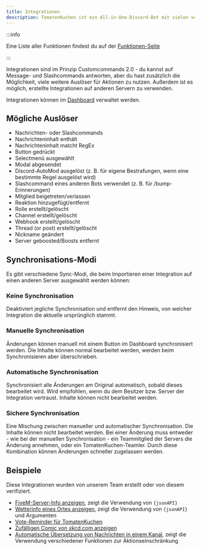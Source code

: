 ```yaml
---
title: Integrationen
description: TomatenKuchen ist ein All-in-One-Discord-Bot mit vielen verschiedenen Funktionen. Diese Seite erklärt die Verwendung von Integrationen, die nächste Version von Customcommands.
---
```


:::info

Eine Liste aller Funktionen findest du auf der [Funktionen-Seite](/category/action-functions)

:::

Integrationen sind im Prinzip Customcommands 2.0 - du kannst auf Message- und Slashcommands antworten, aber du hast zusätzlich die Möglichkeit, viele weitere Auslöser für Aktionen zu nutzen.
Außerdem ist es möglich, erstellte Integrationen auf anderen Servern zu verwenden.

Integrationen können im [Dashboard](https://tomatenkuchen.eu/dashboard/integrations) verwaltet werden.

## Mögliche Auslöser

- Nachrichten- oder Slashcommands
- Nachrichteninhalt enthält
- Nachrichteninhalt matcht RegEx
- Button gedrückt
- Selectmenü ausgewählt
- Modal abgesendet
- Discord-AutoMod ausgelöst (z. B. für eigene Bestrafungen, wenn eine bestimmte Regel ausgelöst wird)
- Slashcommand eines anderen Bots verwendet (z. B. für /bump-Erinnerungen)
- Mitglied beigetreten/verlassen
- Reaktion hinzugefügt/entfernt
- Rolle erstellt/gelöscht
- Channel erstellt/gelöscht
- Webhook erstellt/gelöscht
- Thread (or post) erstellt/gelöscht
- Nickname geändert
- Server geboosted/Boosts entfernt

## Synchronisations-Modi

Es gibt verschiedene Sync-Modi, die beim Importieren einer Integration auf einen anderen Server ausgewählt werden können:

### Keine Synchronisation

Deaktiviert jegliche Synchronisation und entfernt den Hinweis, von welcher Integration die aktuelle ursprünglich stammt.

### Manuelle Synchronisation

Änderungen können manuell mit einem Button im Dashboard synchronisiert werden. Die Inhalte können normal bearbeitet werden, werden beim Synchronisieren aber überschrieben.

### Automatische Synchronisation

Synchronisiert alle Änderungen am Original automatisch, sobald dieses bearbeitet wird. Wird empfohlen, wenn du dem Besitzer bzw. Server der Integration vertraust. Inhalte können nicht bearbeitet werden.

### Sichere Synchronisation

Eine Mischung zwischen manueller und automatischer Synchronisation. Die Inhalte können nicht bearbeitet werden. Bei einer Änderung muss entweder - wie bei der manuellen Synchronisation - ein Teammitglied der Servers die Änderung annehmen, oder ein TomatenKuchen-Teamler. Durch diese Kombination können Änderungen schneller zugelassen werden.

## Beispiele

Diese Integrationen wurden von unserem Team erstellt oder von diesem verifiziert.

- [FiveM-Server-Info anzeigen](https://tomatenkuchen.eu/dashboard/integrations?info=fivem), zeigt die Verwendung von `{jsonAPI}`
- [Wetterinfo eines Ortes anzeigen](https://tomatenkuchen.eu/dashboard/integrations?info=weather), zeigt die Verwendung von `{jsonAPI}` und Argumenten
- [Vote-Reminder für TomatenKuchen](https://tomatenkuchen.eu/dashboard/integrations?info=vote-reminder)
- [Zufälligen Comic von xkcd.com anzeigen](https://tomatenkuchen.eu/dashboard/integrations?info=xkcd)
- [Automatische Übersetzung von Nachrichten in einem Kanal](https://tomatenkuchen.eu/dashboard/integrations?info=autotranslate), zeigt die Verwendung verschiedener Funktionen zur Aktionseinschränkung
